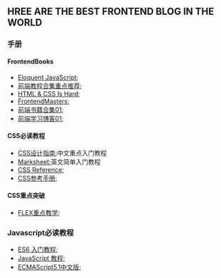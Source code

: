 ## HREE ARE THE BEST FRONTEND BLOG IN THE WORLD


### 手册


#### FrontendBooks
- [Eloquent JavaScript](https://eloquentjavascript.net/);
- [前端教程合集重点推荐](https://www.jqhtml.com/category/tutorial);
- [HTML & CSS Is Hard](https://www.internetingishard.com/html-and-css/introduction/);
- [FrontendMasters](https://frontendmasters.com/books/front-end-handbook/2019/);
- [前端书籍合集01](https://github.com/manjunath5496/HTML-CSS-Programming-Books);
- [前端学习博客01](https://github.com/qiu-deqing/FE-learning#%E5%B7%A5%E5%85%B7);


#### CSS必读教程
- [CSS设计指南](https://www.nli.cn/read/css-sjzhin/part0000_split_004.html);中文重点入门教程
- [Marksheet](https://marksheet.io/);英文简单入门教程
- [CSS Reference](http://tympanus.net/codrops/css_reference/);
- [CSS参考手册](http://css.doyoe.com/);



#### CSS重点突破
- [FLEX重点教学](https://github.com/samanthaming/Flexbox30);


### Javascript必读教程
- [ES6 入门教程](https://es6.ruanyifeng.com/);
- [JavaScript 教程](https://wangdoc.com/javascript/);
- [ECMAScript5.1中文版](http://yanhaijing.com/es5/#about);
